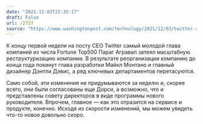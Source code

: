 ```yaml
---
date: "2021-12-03T22:35:17"
draft: False
url: /2727
source: "https://www.washingtonpost.com/technology/2021/12/03/twitter-agrawal-restructuring/"
---
```


К концу первой недели на посту CEO Twitter самый молодой глава компаний из числа Fortune Top500 Параг Агравал затеял масштабную реструктуризацию компании. В результате реорганизации компанию до конца года покинут глава разработки Майкл Монтано и главный дизайнер Дэнтли Дэвис, а ряд ключевых департаментов перетасуются.

Само собой, эти изменения не придумываются за неделю и, скорее всего, они были согласованы еще Дорси, а возможно, что и представлены совету директоров в виде программы нового руководителя. Впрочем, главное — как это отразится на сервисе и продукте, конечно. Исходя из скорости изменений, мы можем увидеть что-то новое довольно скоро.
